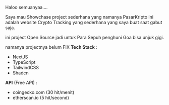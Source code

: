 Haloo semuanyaa....

Saya mau Showchase project sederhana yang namanya PasarKripto ini adalah website Crypto Tracking yang sederhana yang saya buat saat gabut saja.

ini project Open Source jadi untuk Para Sepuh penghuni Goa bisa unjuk gigi. 


namanya projectnya belum FIX
**Tech Stack** : 
- NextJS
- TypeScript
- TailwindCSS
- Shadcn

**API** (Free API) :
- coingecko.com (30 hit/menit)
- etherscan.io (5 hit/second)